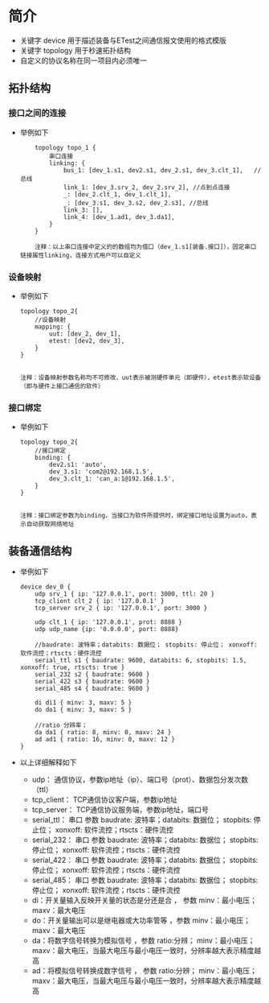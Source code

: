 # 简介

+ 关键字 device 用于描述装备与ETest之间通信报文使用的格式模版
+ 关键字 topology  用于秒速拓扑结构
+ 自定义的协议名称在同一项目内必须唯一

## 拓扑结构

### 接口之间的连接

+ 举例如下

    ```
        topology topo_1 {
            串口连接
            linking: {
                bus_1: [dev_1.s1, dev2.s1, dev_2.s1, dev_3.clt_1],   //总线
                link_1: [dev_3.srv_2, dev_2.srv_2], //点到点连接
                _: [dev_2.clt_1, dev_1.clt_1],
                _: [dev_3.s1, dev_3.s2, dev_2.s3], //总线
                link_3: [],
                link_4: [dev_1.ad1, dev_3.da1],
            }
        }

        注释：以上串口连接中定义的的数组均为借口（dev_1.s1[装备.接口]），固定串口链接属性linking，连接方式用户可以自定义
    ```

### 设备映射 

+ 举例如下

    ```
    topology topo_2{
        //设备映射
        mapping: {
            uut: [dev_2, dev_1],   
            etest: [dev2, dev_3], 
        }
    }
    
    
    注释：设备映射参数名称均不可修改，uut表示被测硬件单元（即硬件），etest表示软设备（即与硬件上接口通信的软件）
    ```
### 接口绑定

+ 举例如下

    ```
    topology topo_2{
        //接口绑定
        binding: {
            dev2.s1: 'auto',
            dev_3.s1: 'com2@192.168.1.5',
            dev_3.clt_1: 'can_a:1@192.168.1.5',
        }
    }
    
    
    注释：接口绑定参数为binding，当接口为软件所提供时，绑定接口地址设置为auto，表示自动获取网络地址
     ```


## 装备通信结构

+ 举例如下

    ```
    device dev_0 {
        udp srv_1 { ip: '127.0.0.1', port: 3000, ttl: 20 }
        tcp_client clt_2 { ip: '127.0.0.1' }
        tcp_server srv_2 { ip: '127.0.0.1', port: 3000 }

        udp clt_1 { ip: '127.0.0.1', prot: 8888 }
        udp udp_name {ip: '0.0.0.0', port: 8888}

        //baudrate: 波特率；databits: 数据位； stopbits: 停止位； xonxoff: 软件流控；rtscts：硬件流控
        serial_ttl s1 { baudrate: 9600, databits: 6, stopbits: 1.5, xonxoff: true, rtscts: true }
        serial_232 s2 { baudrate: 9600 }
        serial_422 s3 { baudrate: 9600 }
        serial_485 s4 { baudrate: 9600 }
    
        di di1 { minv: 3, maxv: 5 }
        do do1 { minv: 3, maxv: 5 }

        //ratio 分辨率；
        da da1 { ratio: 8, minv: 0, maxv: 24 }
        ad ad1 { ratio: 16, minv: 0, maxv: 12 }
    }

    ```
+ 以上详细解释如下

    - udp： 通信协议，参数ip地址（ip）、端口号（prot）、数据包分发次数（ttl）
    - tcp_client：  TCP通信协议客户端，参数ip地址
    - tcp_server：  TCP通信协议服务端，参数ip地址，端口号
    - serial_ttl： 串口 参数 baudrate: 波特率；databits: 数据位； stopbits: 停止位； xonxoff: 软件流控；rtscts：硬件流控
    - serial_232： 串口 参数 baudrate: 波特率；databits: 数据位； stopbits: 停止位； xonxoff: 软件流控；rtscts：硬件流控
    - serial_422： 串口 参数 baudrate: 波特率；databits: 数据位； stopbits: 停止位； xonxoff: 软件流控；rtscts：硬件流控
    - serial_485： 串口 参数 baudrate: 波特率；databits: 数据位； stopbits: 停止位； xonxoff: 软件流控；rtscts：硬件流控
    - di：开关量输入反映开关量的状态是分还是合 ， 参数 minv：最小电压；maxv：最大电压
    - do：开关量输出可以是继电器或大功率管等  ，参数 minv：最小电压；maxv：最大电压
    - da：将数字信号转换为模拟信号 ，参数 ratio:分辨； minv：最小电压；maxv：最大电压，当最大电压与最小电压一致时，分辨率越大表示精度越高
    - ad：将模拟信号转换成数字信号 ， 参数 ratio:分辨； minv：最小电压；maxv：最大电压，当最大电压与最小电压一致时，分辨率越大表示精度越高
